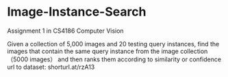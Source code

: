 # Image-Instance-Search
Assignment 1 in CS4186 Computer Vision<br>

Given a collection of 5,000 images and 20 testing query instances, find the images that contain the same query instance from the image collection （5000 images） and then ranks them according to similarity or confidence<br>
url to dataset: shorturl.at/rzA13
